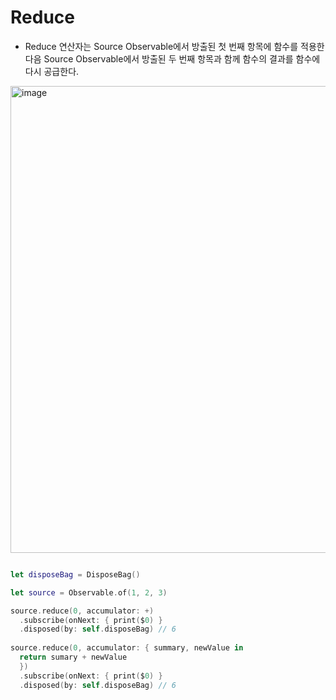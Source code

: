 # Reduce 

- Reduce 연산자는 Source Observable에서 방출된 첫 번째 항목에 함수를 적용한 다음 Source Observable에서 방출된 두 번째 항목과 함께 함수의 결과를 함수에 다시 공급한다.

<img width="747" alt="image" src="https://user-images.githubusercontent.com/96224311/169687521-23842861-0ebc-46c5-a8f8-1ad80190cd49.png">


```swift

let disposeBag = DisposeBag()

let source = Observable.of(1, 2, 3)

source.reduce(0, accumulator: +)
  .subscribe(onNext: { print($0) }
  .disposed(by: self.disposeBag) // 6
  
source.reduce(0, accumulator: { summary, newValue in 
  return sumary + newValue 
  })
  .subscribe(onNext: { print($0) }
  .disposed(by: self.disposeBag) // 6

```  
  
